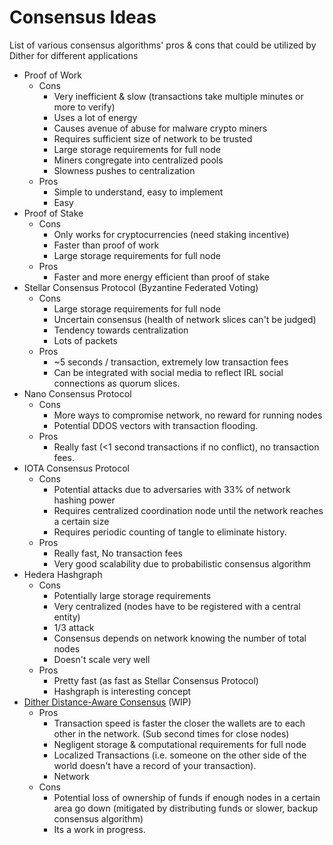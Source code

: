 # Consensus Ideas

List of various consensus algorithms' pros & cons that could be utilized by Dither for different applications

 - Proof of Work
   - Cons
     - Very inefficient & slow (transactions take multiple minutes or more to verify)
     - Uses a lot of energy
     - Causes avenue of abuse for malware crypto miners
     - Requires sufficient size of network to be trusted
     - Large storage requirements for full node
     - Miners congregate into centralized pools
     - Slowness pushes to centralization
   - Pros
     - Simple to understand, easy to implement
     - Easy
 - Proof of Stake
   - Cons
     - Only works for cryptocurrencies (need staking incentive)
     - Faster than proof of work
     - Large storage requirements for full node
   - Pros
     - Faster and more energy efficient than proof of stake
 - Stellar Consensus Protocol (Byzantine Federated Voting)
   - Cons
     - Large storage requirements for full node
     - Uncertain consensus (health of network slices can't be judged)
     - Tendency towards centralization
     - Lots of packets
   - Pros
     - ~5 seconds / transaction, extremely low transaction fees
     - Can be integrated with social media to reflect IRL social connections as quorum slices.
 - Nano Consensus Protocol
   - Cons
     - More ways to compromise network, no reward for running nodes
     - Potential DDOS vectors with transaction flooding.
   - Pros
     - Really fast (<1 second transactions if no conflict), no transaction fees.
 - IOTA Consensus Protocol
   - Cons
     - Potential attacks due to adversaries with 33% of network hashing power
     - Requires centralized coordination node until the network reaches a certain size
     - Requires periodic counting of tangle to eliminate history.
   - Pros
     - Really fast, No transaction fees
     - Very good scalability due to probabilistic consensus algorithm
 - Hedera Hashgraph
   - Cons
     - Potentially large storage requirements
     - Very centralized (nodes have to be registered with a central entity)
     - 1/3 attack
     - Consensus depends on network knowing the number of total nodes
     - Doesn't scale very well
   - Pros
     - Pretty fast (as fast as Stellar Consensus Protocol)
     - Hashgraph is interesting concept
 - [Dither Distance-Aware Consensus](distance-aware-consensus.md) (WIP)
   - Pros
     - Transaction speed is faster the closer the wallets are to each other in the network. (Sub second times for close nodes)
     - Negligent storage & computational requirements for full node
     - Localized Transactions (i.e. someone on the other side of the world doesn't have a record of your transaction).
     - Network 
   - Cons
     - Potential loss of ownership of funds if enough nodes in a certain area go down (mitigated by distributing funds or slower, backup consensus algorithm)
     - Its a work in progress.